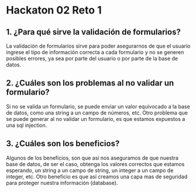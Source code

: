 # Hackaton 02 Reto 1

## 1. ¿Para qué sirve la validación de formularios?

La validación de formularios sirve para poder asegurarnos de que el usuario ingrese el tipo de información correcta a cada formulario y no se generen posibles errores, ya sea por parte del usuario o por parte de la base de datos.

## 2. ¿Cuáles son los problemas al no validar un formulario?

Si no se valida un formulario, se puede enviar un valor equivocado a la base de datos, como una string a un campo de números, etc. Otro problema que se puede generar al no validar un formulario, es que estamos expuestos a una sql injection.

## 3. ¿Cuáles son los beneficios?

Algunos de los beneficios, son que así nos aseguramos de que nuestra base de datos, de ser el caso, obtenga los valores correctos que estamos esperando, un string a un campo de string, un integer a un campo de integer, etc.
Otro beneficio es que así creamos una capa mas de seguridad para proteger nuestra información (database).
